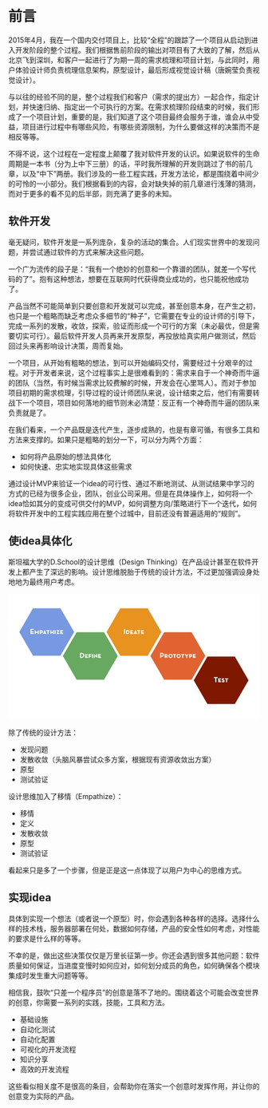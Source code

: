 # 前言

2015年4月，我在一个国内交付项目上，比较“全程”的跟踪了一个项目从启动到进入开发阶段的整个过程。我们根据售前阶段的输出对项目有了大致的了解，然后从北京飞到深圳，和客户一起进行了为期一周的需求梳理和项目计划，与此同时，用户体验设计师负责梳理信息架构，原型设计，最后形成视觉设计稿（唐婉莹负责视觉设计）。

与以往的经验不同的是，整个过程我们和客户（需求的提出方）一起合作，指定计划，并快速归纳、指定出一个可执行的方案。在需求梳理阶段结束的时候，我们形成了一个项目计划，重要的是，我们知道了这个项目最终会服务于谁，谁会从中受益，项目进行过程中有哪些风险，有哪些资源限制，为什么要做这样的决策而不是相反等等。

不得不说，这个过程在一定程度上颠覆了我对软件开发的认识。如果说软件的生命周期是一本书（分为上中下三册）的话，平时我所理解的开发则跳过了书的前几章，以及“中下”两册。我们涉及的一些工程实践，开发方法论，都是围绕着中间少的可怜的一小部分。我们根据看到的内容，会对缺失掉的前几章进行浅薄的猜测，而对于更多的看不见的后半部，则充满了更多的未知。

## 软件开发

毫无疑问，软件开发是一系列庞杂，复杂的活动的集合。人们现实世界中的发现问题，并尝试通过软件的方式来解决这些问题。

一个广为流传的段子是：“我有一个绝妙的创意和一个靠谱的团队，就差一个写代码的了”。抱有这种想法，想要在互联网时代获得商业成功的，也只能祝他成功了。

产品当然不可能简单到只要创意和开发就可以完成，甚至创意本身，在产生之初，也只是一个粗略而缺乏考虑众多细节的“种子”，它需要在专业的设计师的引导下，完成一系列的发散，收敛，探索，验证而形成一个可行的方案（未必最优，但是需要切实可行）。最后软件开发人员再来开发原型，再投放给真实用户做测试，然后回过头来再影响设计决策，周而复始。

一个项目，从开始有粗略的想法，到可以开始编码交付，需要经过十分艰辛的过程。对于开发者来说，这个过程事实上是很难看到的：需求来自于一个神奇而牛逼的团队（当然，有时候当需求比较费解的时候，开发会在心里骂人）。而对于参加项目初期的需求梳理，引导过程的设计师团队来说，设计结束之后，他们有需要转战下一个项目，项目如何落地的细节则未必清楚：反正有一个神奇而牛逼的团队来负责就是了。

在我们看来，一个产品既是迭代产生，逐步成熟的，也是有章可循，有很多工具和方法来支撑的。如果只是粗略的划分一下，可以分为两个方面：

-  如何将产品原始的想法具体化
-  如何快速、忠实地实现具体这些需求

通过设计MVP来验证一个idea的可行性、通过不断地测试、从测试结果中学习的方式的已经为很多企业，团队，创业公司采用。但是在具体操作上，如何将一个idea恰如其分的变成可供交付的MVP，如何调整方向/策略进行下一个迭代，如何将软件开发中的工程实践应用在整个过城中，目前还没有普遍适用的“规则”。

## 使idea具体化

斯坦福大学的D.School的设计思维（Design Thinking）在产品设计甚至在软件开发上都产生了深远的影响。设计思维脱胎于传统的设计方法，不过更加强调设身处地地为最终用户考虑。

![Design Thinking](outline/images/design-thinking-resized.jpg)

除了传统的设计方法：

-  发现问题
-  发散收敛（头脑风暴尝试众多方案，根据现有资源收敛出方案）
-  原型
-  测试验证

设计思维加入了移情（Empathize）：

-  移情
-  定义
-  发散收敛
-  原型
-  测试验证

看起来只是多了一个步骤，但是正是这一点体现了以用户为中心的思维方式。

## 实现idea

具体到实现一个想法（或者说一个原型）时，你会遇到各种各样的选择。选择什么样的技术栈，服务器部署在何处，数据如何存储，产品的安全性如何考虑，对性能的要求是什么样的等等。

不幸的是，做出这些决策仅仅是万里长征第一步。你还会遇到很多其他问题：软件质量如何保证，当进度变慢时如何应对，如何划分成员的角色，如何确保各个模块集成时发生重大问题等等。

相信我，鼓吹“只差一个程序员”的创意是落不了地的。围绕着这个可能会改变世界的创意，你需要一系列的实践，技能，工具和方法。

-  基础设施
-  自动化测试
-  自动化配置
-  可视化的开发流程
-  知识分享
-  高效的开发流程

这些看似相关度不是很高的条目，会帮助你在落实一个创意时发挥作用，并让你的创意变为实际的产品。